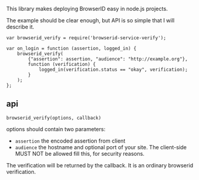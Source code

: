 This library makes deploying BrowserID easy in node.js projects.

The example should be clear enough, but API is so simple that I will describe it.


    var browserid_verify = require('browserid-service-verify');

    var on_login = function (assertion, logged_in) {
        browserid_verify(
            {"assertion": assertion, "audience": "http://example.org"},
            function (verification) {
                logged_in(verification.status == "okay", verification);
            }
        );
    };

## api

`browserid_verify(options, callback)`

options should contain two parameters:

- `assertion` the encoded assertion from client
- `audience` the hostname and optional port of your site. The client-side MUST NOT be allowed fill this, for security reasons.

The verification will be returned by the callback. It is an ordinary browserid verification.
